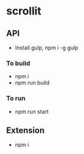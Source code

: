 # scrollit

## API 

- Install gulp, npm i -g gulp

### To build

- npm i
- npm run build

### To run

- npm run start

## Extension

- npm i
